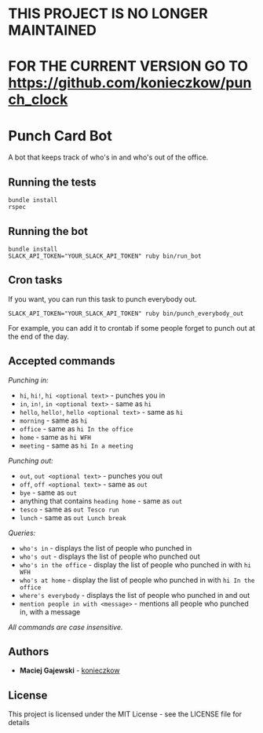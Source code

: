 # THIS PROJECT IS NO LONGER MAINTAINED
# FOR THE CURRENT VERSION GO TO https://github.com/konieczkow/punch_clock

# Punch Card Bot

A bot that keeps track of who's in and who's out of the office.

## Running the tests

```
bundle install
rspec
```

## Running the bot

```
bundle install
SLACK_API_TOKEN="YOUR_SLACK_API_TOKEN" ruby bin/run_bot
```

## Cron tasks

If you want, you can run this task to punch everybody out.
```
SLACK_API_TOKEN="YOUR_SLACK_API_TOKEN" ruby bin/punch_everybody_out
```
For example, you can add it to crontab if some people forget to punch out at the end of the day.

## Accepted commands

*Punching in:*

* `hi`, `hi!`, `hi <optional text>` - punches you in
* `in`, `in!`, `in <optional text>` - same as `hi`
* `hello`, `hello!`, `hello <optional text>` - same as `hi`
* `morning` - same as `hi`
* `office` - same as `hi In the office`
* `home` - same as `hi WFH`
* `meeting` - same as `hi In a meeting`

*Punching out:*

* `out`, `out <optional text>` - punches you out
* `off`, `off <optional text>` - same as `out`
* `bye` - same as `out`
* anything that contains `heading home` - same as `out`
* `tesco` - same as `out Tesco run`
* `lunch` - same as `out Lunch break`

*Queries:*

* `who's in` - displays the list of people who punched in
* `who's out` - displays the list of people who punched out
* `who's in the office` - display the list of people who punched in with `hi WFH`
* `who's at home` - display the list of people who punched in with `hi In the office`
* `where's everybody` - displays the list of people who punched in and out
* `mention people in with <message>` - mentions all people who punched in, with a message

_All commands are case insensitive._

## Authors

* **Maciej Gajewski**  - [konieczkow](https://github.com/konieczkow)

## License

This project is licensed under the MIT License - see the LICENSE file for details
